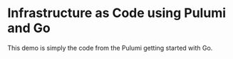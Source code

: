 # Infrastructure as Code using Pulumi and Go

This demo is simply the code from the Pulumi getting started with Go.
